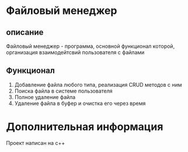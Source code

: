 # Файловый менеджер
## описание

Файловый менеджер - программа, основной функционал которой, организация взаимодейтсвий пользователя с файлами 

## Функционал
1. Добавление файла любого типа, реализация CRUD методов с ним
2. Поиска файла в системе пользователя
3. Полное удаление файла
4. Удаление файла в буфер и очистка его через время

# Дополнительная информация

Проект написан на c++

